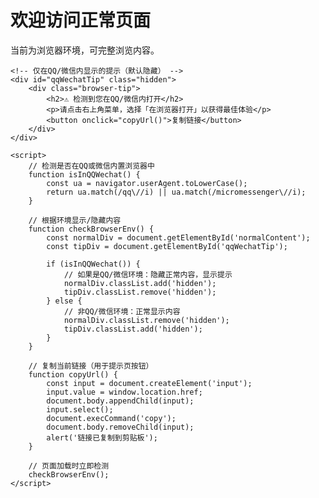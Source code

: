 <!DOCTYPE html>
<html lang="zh-CN">
<head>
    <meta charset="UTF-8">
    <meta name="viewport" content="width=device-width, initial-scale=1.0">
    <title>环境检测示例</title>
    <style>
        .browser-tip {
            padding: 20px;
            border: 1px solid #e0e0e0;
            border-radius: 8px;
            background: #f8f9fa;
            text-align: center;
            margin: 50px auto;
            max-width: 600px;
        }
        .hidden {
            display: none;
        }
    </style>
</head>
<body>
    <!-- 默认显示的内容（非QQ/微信环境可见） -->
    <div id="normalContent">
        <h1>欢迎访问正常页面</h1>
        <p>当前为浏览器环境，可完整浏览内容。</p>
    </div>

    <!-- 仅在QQ/微信内显示的提示（默认隐藏） -->
    <div id="qqWechatTip" class="hidden">
        <div class="browser-tip">
            <h2>⚠️ 检测到您在QQ/微信内打开</h2>
            <p>请点击右上角菜单，选择「在浏览器打开」以获得最佳体验</p>
            <button onclick="copyUrl()">复制链接</button>
        </div>
    </div>

    <script>
        // 检测是否在QQ或微信内置浏览器中
        function isInQQWechat() {
            const ua = navigator.userAgent.toLowerCase();
            return ua.match(/qq\//i) || ua.match(/micromessenger\//i);
        }

        // 根据环境显示/隐藏内容
        function checkBrowserEnv() {
            const normalDiv = document.getElementById('normalContent');
            const tipDiv = document.getElementById('qqWechatTip');

            if (isInQQWechat()) {
                // 如果是QQ/微信环境：隐藏正常内容，显示提示
                normalDiv.classList.add('hidden');
                tipDiv.classList.remove('hidden');
            } else {
                // 非QQ/微信环境：正常显示内容
                normalDiv.classList.remove('hidden');
                tipDiv.classList.add('hidden');
            }
        }

        // 复制当前链接（用于提示页按钮）
        function copyUrl() {
            const input = document.createElement('input');
            input.value = window.location.href;
            document.body.appendChild(input);
            input.select();
            document.execCommand('copy');
            document.body.removeChild(input);
            alert('链接已复制到剪贴板');
        }

        // 页面加载时立即检测
        checkBrowserEnv();
    </script>
</body>
</html>
